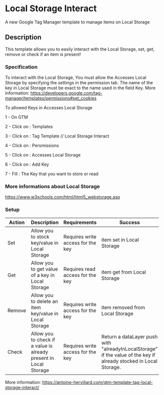 # Local Storage Interact
A new Google Tag Manager template to manage items on Local Storage

## Description
This template allows you to easily interact with the Local Storage, set, get, remove or check if an item is present!

### Specification
To interact with the Local Storage, You must allow the Accesses Local Storage by specifying the settings in the permission tab. The name of the key in Local Storage must be exact to the name used in the field Key. More information: https://developers.google.com/tag-manager/templates/permissions#set_cookies

To allowed Keys in Accesses Local Storage


1 - On GTM

2 - Click on : Templates

3 - Click on : Tag Template // Local Storage Interact

4 - Click on : Persmissions

5 - Click on : Accesses Local Storage

6 - Click on : Add Key

7 - Fill : The Key that you want to store or read

### More informations about Local Storage
https://www.w3schools.com/html/html5_webstorage.asp

### Setup
| Action | Description| Requirements| Success
| ------------- | ------------- | ------------- | ------------- |
| Set  | Allow you to stock key/value in Local Storage | Requires write access for the key | item set in Local Storage |
| Get  | Allow you to get value of a key in Local Storage | Requires read access for the key | item get from Local Storage |
| Remove  | Allow you to delete an item key/value in Local Storage | Requires write access for the key | item removed from Local Storage |
| Check  | Allow you to check if a value is already present in Local Storage | Requires write access for the key | Return a dataLayer push with "alreadyInLocalStorage" if the value of the key if already stocked in Local Storage. |

More information: https://antoine-hervillard.com/gtm-template-tag-local-storage-interact/
